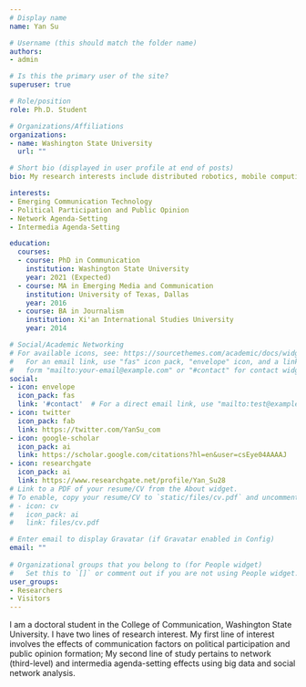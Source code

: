 ```yaml
---
# Display name
name: Yan Su

# Username (this should match the folder name)
authors:
- admin

# Is this the primary user of the site?
superuser: true

# Role/position
role: Ph.D. Student

# Organizations/Affiliations
organizations:
- name: Washington State University
  url: ""

# Short bio (displayed in user profile at end of posts)
bio: My research interests include distributed robotics, mobile computing and programmable matter.

interests:
- Emerging Communication Technology
- Political Participation and Public Opinion
- Network Agenda-Setting
- Intermedia Agenda-Setting

education:
  courses:
  - course: PhD in Communication
    institution: Washington State University
    year: 2021 (Expected)
  - course: MA in Emerging Media and Communication
    institution: University of Texas, Dallas
    year: 2016
  - course: BA in Journalism
    institution: Xi'an International Studies University
    year: 2014

# Social/Academic Networking
# For available icons, see: https://sourcethemes.com/academic/docs/widgets/#icons
#   For an email link, use "fas" icon pack, "envelope" icon, and a link in the
#   form "mailto:your-email@example.com" or "#contact" for contact widget.
social:
- icon: envelope
  icon_pack: fas
  link: '#contact'  # For a direct email link, use "mailto:test@example.org".
- icon: twitter
  icon_pack: fab
  link: https://twitter.com/YanSu_com
- icon: google-scholar
  icon_pack: ai
  link: https://scholar.google.com/citations?hl=en&user=csEye04AAAAJ
- icon: researchgate
  icon_pack: ai
  link: https://www.researchgate.net/profile/Yan_Su28
# Link to a PDF of your resume/CV from the About widget.
# To enable, copy your resume/CV to `static/files/cv.pdf` and uncomment the lines below.  
# - icon: cv
#   icon_pack: ai
#   link: files/cv.pdf

# Enter email to display Gravatar (if Gravatar enabled in Config)
email: ""
  
# Organizational groups that you belong to (for People widget)
#   Set this to `[]` or comment out if you are not using People widget.  
user_groups:
- Researchers
- Visitors
---
```


I am a doctoral student in the College of Communication, Washington State University. I have two lines of research interest. My first line of interest involves the effects of communication factors on political participation and public opinion formation; My second line of study pertains to network (third-level) and intermedia agenda-setting effects using big data and social network analysis.

